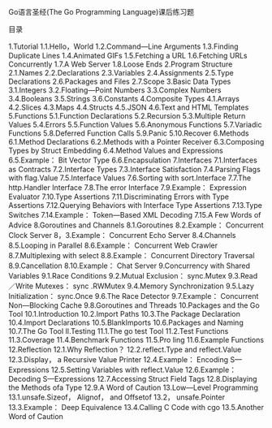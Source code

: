 Go语言圣经(The Go Programming Language)课后练习题

目录

1.Tutorial 
1.1.Hello，World 
1.2.Command—Line Arguments 
1.3.Finding Duplicate Lines 
1.4.Animated GIFs 
1.5.Fetching a URL 
1.6.Fetching URLs Concurrently 
1.7.A Web Server 
1.8.Loose Ends 
2.Program Structure 
2.1.Names 
2.2.Declarations 
2.3.Variables 
2.4.Assignments 
2.5.Type Declarations 
2.6.Packages and Files 
2.7.Scope 
3.Basic Data Types 
3.1.Integers 
3.2.Floating—Point Numbers 
3.3.Complex Numbers 
3.4.Booleans 
3.5.Strings 
3.6.Constants 
4.Composite Types 
4.1.Arrays 
4.2.Slices 
4.3.Maps 
4.4.Structs 
4.5.JSON 
4.6.Text and HTML Templates 
5.Functions 
5.1.Function Declarations 
5.2.Recursion 
5.3.Multiple Return Values 
5.4.Errors 
5.5.Function Values 
5.6.Anonymous Functions 
5.7.Variadic Functions 
5.8.Deferred Function Calls 
5.9.Panic 
5.10.Recover 
6.Methods 
6.1.Method Declarations 
6.2.Methods with a Pointer Receiver 
6.3.Composing Types by Struct Embedding 
6.4.Method Values and Expressions 
6.5.Example： Bit Vector Type 
6.6.Encapsulation 
7.Interfaces 
7.1.Interfaces as Contracts 
7.2.Interface Types 
7.3.Interface Satisfaction 
7.4.Parsing Flags with flag.Value 
7.5.Interface Values 
7.6.Sorting with sort.Interface 
7.7.The http.Handler Interface 
7.8.The error Interface 
7.9.Example： Expression Evaluator 
7.10.Type Assertions 
7.11.Discriminating Errors with Type Assertions 
7.12.Querying Behaviors with Interface Type Assertions 
7.13.Type Switches 
7.14.Example： Token—Based XML Decoding 
7.15.A Few Words of Advice 
8.Goroutines and Channels 
8.1.Goroutines 
8.2.Example： Concurrent Clock Server 
8，3.Example： Concurrent Echo Server 
8.4.Channels 
8.5.Looping in Parallel 
8.6.Example： Concurrent Web Crawler 
8.7.Multiplexing with select 
8.8.Example： Concurrent Directory Traversal 
8.9.Cancellation 
8.10.Example： Chat Server 
9.Concurrency with Shared Variables 
9.1.Race Conditions 
9.2.Mutual Exclusion： sync.Mutex 
9.3.Read／Write Mutexes： sync .RWMutex 
9.4.Memory Synchronization 
9.5.Lazy Initialization： sync.Once 
9.6.The Race Detector 
9.7.Example： Concurrent Non—Blocking Cache 
9.8.Goroutines and Threads 
10.Packages and the Go Tool 
10.1.Introduction 
10.2.Import Paths 
10.3.The Package Declaration 
10.4.Import Declarations 
10.5.Blanklmports 
10.6.Packages and Naming 
10.7.The Go Tool 
Il.Testing 
11.1.The go test Tool 
11.2.Test Functions 
11.3.Coverage 
11.4.Benchmark Functions 
11.5.Pro ling 
11.6.Example Functions 
12.Reflection 
12.1.Why Reflection？ 
12.2.reflect.Type and reflect.Value 
12.3.Display， a Recursive Value Printer 
12.4.Example： Encoding S—Expressions 
12.5.Setting Variables with reflect.Value 
12.6.Example： Decoding S—Expressions 
12.7.Accessing Struct Field Tags 
12.8.Displaying the Methods ofa Type 
12.9.A Word of Caution 
13.Low—Level Programming 
13.1.unsafe.Sizeof， Alignof， and Offsetof 
13.2， unsafe.Pointer 
13.3.Example： Deep Equivalence 
13.4.Calling C Code with cgo 
13.5.Another Word of Caution